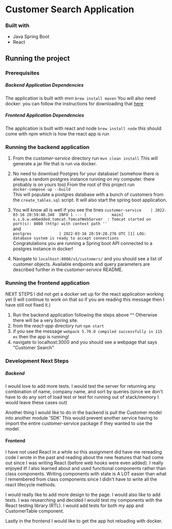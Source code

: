 # Customer Search Application

### Built with

- Java Spring Boot
- React

## Running the project

### Prerequisites
##### Backend Application Dependencies
The application is built with mvn
`brew install maven`
You will also need docker: you can follow the instructions for downloading that [here](https://docs.docker.com/desktop/mac/install/)

##### Frontend Application Dependencies
The application is built with react and node
`brew install node`
this should come with npm which is how the react app is run

### Running the backend application

1. From the *customer-service* directory run `mvn clean install` This will generate a jar file that is run via docker.

2. No need to download Postgres for your database! (somehow there is always a random postgres instance running on my computer. there
probably is on yours too) From the root of this project run    
`docker-compose up --build`  
This will populate a postgres database with a bunch of customers from the `create_tables.sql` script.
It will also start the spring boot application.
3. You will know all is well if you see the lines
`customer-service    | 2022-03-16 20:59:40.348  INFO 1 --- [           main] o.s.b.w.embedded.tomcat.TomcatWebServer  : Tomcat started on port(s): 8080 (http) with context path ''`  
and  
`postgres            | 2022-03-16 20:59:28.276 UTC [1] LOG:  database system is ready to accept connections`  
Congratulations you are running a Spring boot API connected to a postgres instance in docker!
4. Navigate to `localhost:8080/v1/customers/` and you should see a list of customer objects.
  Available endpoints and query parameters  are described further in the *customer-service* README.

### Running the frontend application

NEXT STEPS I did not get a docker set up for the react application working yet
(I will continue to work on that so if you are reading this message then I have still not fixed it.)

1. Run the backend application following the steps above ^^ Otherwise there will be a very boring site.
2. from the *react-app* directory run `npm start`
3. if you see the message `webpack 5.70.0 compiled successfully in 115 ms` then the app is running!
4. navigate to localhost:3000 and you should see a webpage that says "Customer Search"

### Development Next Steps

##### Backend
I would love to add more tests. I would test the server for returning any combination of name, company name, and sort by queries
(since we don't have to do any sort of load test or test for running out of stack/memory I would leave these cases out)

Another thing I would like to do in the backend is pull the Customer model into another module 'SDK' This would prevent another service having to import the entire customer-service package if they wanted to use the model.

#### Frontend
I have not used React in a while so this assignment did have me rereading code I wrote in the past and reading about the new features that had come out since I was writing React (before web hooks were even added). I really enjoyed it! I also learned about and used functional components rather than class components. Writing components with state is A LOT easier than
what I remembered from class components since I didn't have to write all the react lifecycle methods.

I would really like to add more design to the page. I would also like to add tests.
I was researching and decided I would test my components with the React testing library (RTL).
I would add tests for both my app and CustomerTable component.

Lastly in the frontend I would like to get the app hot reloading with docker.
